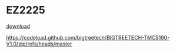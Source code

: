 # EZ2225

<a href="../docs/prints/calibrate_size.stl" download="calibrate_size.stl">download</a>

https://codeload.github.com/bigtreetech/BIGTREETECH-TMC5160-V1.0/zip/refs/heads/master
